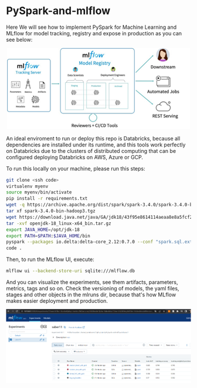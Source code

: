 # PySpark-and-mlflow

Here We will see how to implement PySpark for Machine Learning and MLflow for model tracking, registry and expose in production as you can see below:

<div align="center">
  <img src="imgs/mlflowjpg.jpg" alt="image" width="500"/>
</div>


An ideal enviroment to run or deploy this repo is Databricks, because all dependencies are installed under its runtime, and this tools work perfectly on Databricks due to the clusters of distributed computing that can be configured deploying Databricks on AWS, Azure or GCP.

To run this locally on your machine, please run this steps:

```sh
git clone <ssh code>
virtualenv myenv
source myenv/bin/activate
pip install -r requirements.txt
wget -q https://archive.apache.org/dist/spark/spark-3.4.0/spark-3.4.0-bin-hadoop3.tgz
tar xf spark-3.4.0-bin-hadoop3.tgz
wget https://download.java.net/java/GA/jdk18/43f95e8614114aeaa8e8a5fcf20a682d/36/GPL/openjdk-18_linux-x64_bin.tar.gz
tar -xvf openjdk-18_linux-x64_bin.tar.gz
export JAVA_HOME=/opt/jdk-18
export PATH=$PATH:$JAVA_HOME/bin
pyspark --packages io.delta:delta-core_2.12:0.7.0 --conf "spark.sql.extensions=io.delta.sql.DeltaSparkSessionExtension" --conf "spark.sql.catalog.spark_catalog=org.apache.spark.sql.delta.catalog.DeltaCatalog"
code .
```

Then, to run the MLflow UI, execute:

```sh
mlflow ui --backend-store-uri sqlite:///mlflow.db
```

And you can visualize the experiments, see them artifacts, parameters, metrics, tags and so on. Check the versioning of models, the yaml files, stages and other objects in the mlruns dir, because that's how MLflow makes easier deployment and production.

<div align="center">
  <img src="imgs/mlflowui.png" alt="image" width="1000"/>
</div>